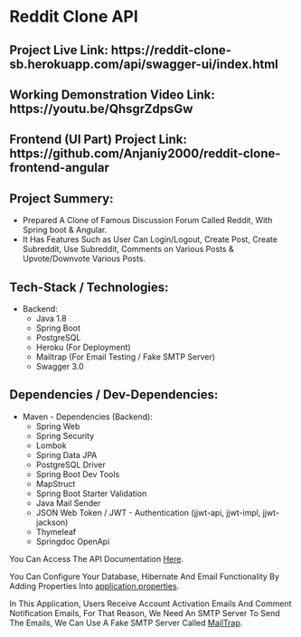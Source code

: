 # Reddit Clone API

<h2>Project Live Link: https://reddit-clone-sb.herokuapp.com/api/swagger-ui/index.html</h2>

<h2>Working Demonstration Video Link: https://youtu.be/QhsgrZdpsGw</h2>

<h2>Frontend (UI Part) Project Link: https://github.com/Anjaniy2000/reddit-clone-frontend-angular</h2>

<h2>Project Summery:</h2>

- Prepared A Clone of Famous Discussion Forum Called Reddit, With Spring boot & Angular.
- It Has Features Such as User Can Login/Logout, Create Post, Create Subreddit, Use Subreddit, Comments on Various Posts & Upvote/Downvote Various Posts.

<h2>Tech-Stack / Technologies:</h2>

- Backend:
  - Java 1.8
  - Spring Boot
  - PostgreSQL
  - Heroku (For Deployment)
  - Mailtrap (For Email Testing / Fake SMTP Server)
  - Swagger 3.0

<h2>Dependencies / Dev-Dependencies:</h2>

- Maven - Dependencies (Backend):
  - Spring Web
  - Spring Security
  - Lombok
  - Spring Data JPA
  - PostgreSQL Driver
  - Spring Boot Dev Tools
  - MapStruct
  - Spring Boot Starter Validation
  - Java Mail Sender
  - JSON Web Token / JWT - Authentication (jjwt-api, jjwt-impl, jjwt-jackson)
  - Thymeleaf
  - Springdoc OpenApi
  
You Can Access The API Documentation [Here](https://reddit-clone-spring-boot.herokuapp.com/swagger-ui.html).

You Can Configure Your Database, Hibernate And Email Functionality By Adding Properties Into [application.properties](https://github.com/amycardoso/spring-reddit-clone/blob/master/src/main/resources/application.properties).

In This Application, Users Receive Account Activation Emails And Comment Notification Emails, For That Reason, We Need An SMTP Server To Send The Emails, We Can Use A Fake SMTP Server Called [MailTrap](https://mailtrap.io/).
